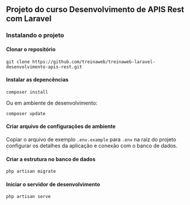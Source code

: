 ## Projeto do curso Desenvolvimento de APIS Rest com Laravel

### Instalando o projeto

#### Clonar o repositório

```
git clone https://github.com/treinaweb/treinaweb-laravel-desenvolvimento-apis-rest.git
```

#### Instalar as depencências

```
composer install
```

Ou em ambiente de desenvolvimento:

```
composer update
```

#### Criar arquivo de configurações de ambiente

Copiar o arquivo de exemplo `.env.example` para `.env` na raiz do projeto
configurar os detalhes da aplicação e conexão com o banco de dados.

#### Criar a estrutura no banco de dados

```
php artisan migrate
```

#### Iniciar o servidor de desenvolvimento

```
php artisan serve
```